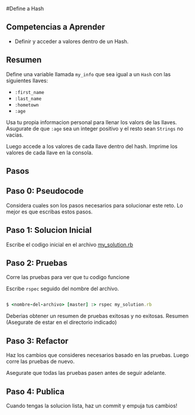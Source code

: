 #Define a Hash

## Competencias a Aprender
- Definir y acceder a valores dentro de un Hash.

## Resumen
Define una variable llamada `my_info` que sea igual a un `Hash` con las siguientes llaves:

* `:first_name`
* `:last_name`
* `:hometown`
* `:age`

Usa tu propia informacion personal para llenar los valors de las llaves. Asugurate de que `:age` sea un integer positivo y el resto sean `Strings` no vacias.

Luego accede a los valores de cada llave dentro del hash. Imprime los valores de cada llave en la consola.

## Pasos

## Paso 0: Pseudocode
Considera cuales son los pasos necesarios para solucionar este reto. Lo mejor es que escribas estos pasos.

## Paso 1: Solucion Inicial
Escribe el codigo inicial en el archivo [my_solution.rb](my_solution.rb)

## Paso 2: Pruebas
Corre las pruebas para ver que tu codigo funcione

Escribe `rspec` seguido del nombre del archivo.

```ruby

$ <nombre-del-archivo> [master] :> rspec my_solution.rb

```

Deberias obtener un resumen de pruebas exitosas y no exitosas. Resumen (Asegurate de estar en el directorio indicado)

## Paso 3: Refactor
Haz los cambios que consideres necesarios basado en las pruebas. Luego corre las pruebas de nuevo.

Asegurate que todas las pruebas pasen antes de seguir adelante.

## Paso 4: Publica
Cuando tengas la solucion lista, haz un commit y empuja tus cambios!
